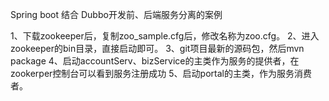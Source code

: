 Spring boot 结合 Dubbo开发前、后端服务分离的案例

1、下载zookeeper后，复制zoo_sample.cfg后，修改名称为zoo.cfg。
2、进入zookeeper的bin目录，直接启动即可。
3、git项目最新的源码包，然后mvn package
4、启动accountServ、bizService的主类作为服务的提供者，在zookerper控制台可以看到服务注册成功
5、启动portal的主类，作为服务消费者。

